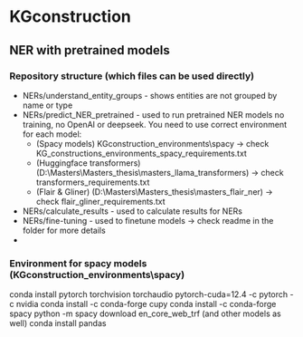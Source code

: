 # KGconstruction

## NER with pretrained models

### Repository structure (which files can be used directly)

- NERs/understand_entity_groups - shows entities are not grouped by name or type
- NERs/predict_NER_pretrained - used to run pretrained NER models no training, no OpenAI or deepseek. You need to use
  correct environment for each model:
    - (Spacy models) KGconstruction_environments\spacy -> check KG_constructions_environments_spacy_requirements.txt
    - (Huggingface transformers) (D:\Masters\Masters_thesis\masters_llama_transformers) -> check
      transformers_requirements.txt
    - (Flair & Gliner) (D:\Masters\Masters_thesis\masters_flair_ner) -> check flair_gliner_requirements.txt
- NERs/calculate_results - used to calculate results for NERs
- NERs/fine-tuning - used to finetune models -> check readme in the folder for more details
- 

### Environment for spacy models (KGconstruction_environments\spacy)

conda install pytorch torchvision torchaudio pytorch-cuda=12.4 -c pytorch -c nvidia
conda install -c conda-forge cupy
conda install -c conda-forge spacy
python -m spacy download en_core_web_trf (and other models as well)
conda install pandas 